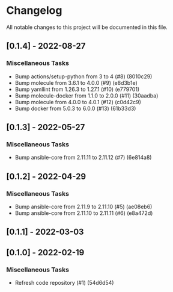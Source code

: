 # Changelog
All notable changes to this project will be documented in this file.

## [0.1.4] - 2022-08-27

### Miscellaneous Tasks

- Bump actions/setup-python from 3 to 4 (#8) (8010c29)
- Bump molecule from 3.6.1 to 4.0.0 (#9) (e8d3b1e)
- Bump yamllint from 1.26.3 to 1.27.1 (#10) (e779701)
- Bump molecule-docker from 1.1.0 to 2.0.0 (#11) (30aadba)
- Bump molecule from 4.0.0 to 4.0.1 (#12) (c0d42c9)
- Bump docker from 5.0.3 to 6.0.0 (#13) (61b33d3)

## [0.1.3] - 2022-05-27

### Miscellaneous Tasks

- Bump ansible-core from 2.11.11 to 2.11.12 (#7) (6e814a8)

## [0.1.2] - 2022-04-29

### Miscellaneous Tasks

- Bump ansible-core from 2.11.9 to 2.11.10 (#5) (ae08eb6)
- Bump ansible-core from 2.11.10 to 2.11.11 (#6) (e8a472d)

## [0.1.1] - 2022-03-03

## [0.1.0] - 2022-02-19

### Miscellaneous Tasks

- Refresh code repository (#1) (54d6d54)

<!-- generated by git-cliff -->
